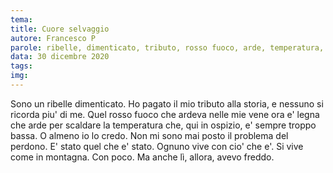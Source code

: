 ```yaml
---
tema:
title: Cuore selvaggio
autore: Francesco P
parole: ribelle, dimenticato, tributo, rosso fuoco, arde, temperatura, perdono, montagna
data: 30 dicembre 2020
tags: 
img:
---
```

Sono un ribelle dimenticato. Ho pagato il mio tributo alla storia, e nessuno si ricorda piu' di me.
Quel rosso fuoco che ardeva nelle mie vene ora e' legna che arde per scaldare la temperatura che, qui in ospizio,
e' sempre troppo bassa. O almeno io lo credo. Non mi sono mai posto il problema del perdono.
E' stato quel che e' stato. Ognuno vive con cio' che e'.
Si vive come in montagna. Con poco. Ma anche lì, allora, avevo freddo.
